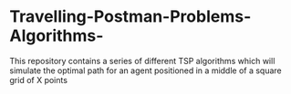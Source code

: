# Travelling-Postman-Problems-Algorithms-
This repository contains a series of different TSP algorithms which will simulate the optimal path for an agent positioned in a middle of a square grid of X points
